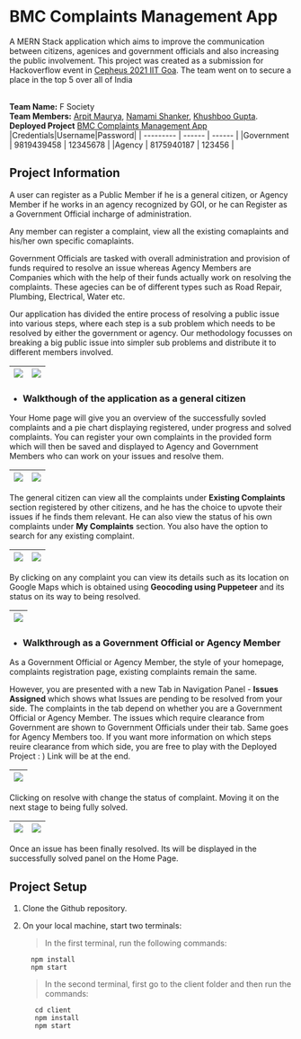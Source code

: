 # BMC Complaints Management App

A MERN Stack application which aims to improve the communication between citizens, agenices and government officials and also increasing the public involvement. This project was created as a submission for Hackoverflow event in [Cepheus 2021 IIT Goa](https://www.iitgoa.ac.in/Cepheus/). The team went on to secure a place in the top 5 over all of India </br></br>

**Team Name:** F Society</br>
**Team Members:** [Arpit Maurya](https://github.com/arpitm859), [Namami Shanker](https://github.com/NamamiShanker), [Khushboo Gupta](https://github.com/khushboogupta13).</br>
**Deployed Project** [BMC Complaints Management App](3.17.9.12:3000)
|Credentials|Username|Password|
| --------- | ------ | ------ |
|Government | 9819439458 | 12345678 |
|Agency     | 8175940187 | 123456 |

## Project Information

A user can register as a Public Member if he is a general citizen, or Agency Member if he works in an agency recognized by GOI, or he can Register as a Government Official incharge of administration. 

Any member can register a complaint, view all the existing comaplaints and his/her own specific comaplaints.

Government Officials are tasked with overall administration and provision of funds required to resolve an issue whereas Agency Members are Companies which with the help of their funds actually work on resolving the complaints. These agecies can be of different types such as Road Repair, Plumbing, Electrical, Water etc.

Our application has divided the entire process of resolving a public issue into various steps, where each step is a sub problem which needs to be resolved by either the government or agency. Our methodology focusses on breaking a big public issue into simpler sub problems and distribute it to different members involved. 

|<img src="https://i.imgur.com/ShBduq0.png"> |<img src="https://i.imgur.com/zmaWo3F.png">|
| ------------------------------------------ | ----------------------------------------- |

* ### Walkthough of the application as a general citizen

Your Home page will give you an overview of the successfully sovled complaints and a pie chart displaying registered, under progress and solved complaints. You can register your own complaints in the provided form which will then be saved and displayed to Agency and Government Members who can work on your issues and resolve them.

|<img src="https://i.imgur.com/PJXR1K3.png"> |<img src="https://i.imgur.com/PSc6Qr0.png">|
| ------------------------------------------ | ----------------------------------------- |

The general citizen can view all the complaints under **Existing Complaints** section registered by other citizens, and he has the choice to upvote their issues if he finds them relevant. He can also view the status of his own complaints under **My Complaints** section. You also have the option to search for any existing complaint.

|<img src="https://i.imgur.com/r84f2xQ.png"> |<img src="https://i.imgur.com/BR6ltwK.png">|
| ------------------------------------------ | ----------------------------------------- |

By clicking on any complaint you can view its details such as its location on Google Maps which is obtained using **Geocoding using Puppeteer** and its status on its way to being resolved.

|<img src="https://i.imgur.com/3v6mXhP.png">|
| ----------------------------------------- |

* ### Walkthrough as a Government Official or Agency Member

As a Government Official or Agency Member, the style of your homepage, complaints registration page, existing complaints remain the same.

However, you are presented with a new Tab in Navigation Panel - **Issues Assigned** which shows what Issues are pending to be resolved from your side. The complaints in the tab depend on whether you are a Government Official or Agency Member. The issues which require clearance from Government are shown to Government Officials under their tab. Same goes for Agency Members too. If you want more information on which steps reuire clearance from which side, you are free to play with the Deployed Project : ) Link will be at the end.

|<img src="https://i.imgur.com/QKu67Wh.png"> |
| ------------------------------------------ | 

Clicking on resolve with change the status of complaint. Moving it on the next stage to being fully solved.

|<img src="https://i.imgur.com/eIVOxeW.png"> |<img src="https://i.imgur.com/TurnzE1.png">|
| ------------------------------------------ | ----------------------------------------- |

Once an issue has been finally resolved. Its will be displayed in the successfully solved panel on the Home Page.

## Project Setup

1. Clone the Github repository. </br> 
2. On your local machine, start two terminals: </br>
    > In the first terminal, run the following commands:
    ```
      npm install
      npm start 
    ``` 
  
    > In the second terminal, first go to the client folder and then run the commands: 
    ```
       cd client
       npm install
       npm start
    ```
    
    
    

